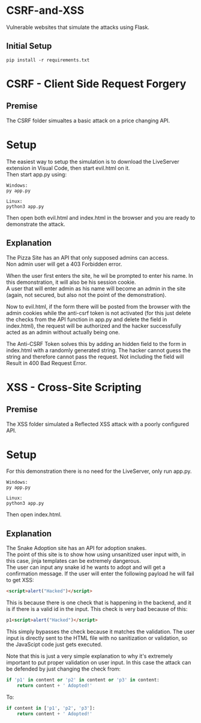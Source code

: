 # CSRF-and-XSS
Vulnerable websites that simulate the attacks using Flask.

## Initial Setup
```console
pip install -r requirements.txt
```
# CSRF - Client Side Request Forgery

## Premise
The CSRF folder simualtes a basic attack on a price changing API.

# Setup
The easiest way to setup the simulation is to download the LiveServer extension in Visual Code, then start evil.html on it.   
Then start app.py using:
```console
Windows:
py app.py

Linux:
python3 app.py
```
Then open both evil.html and index.html in the browser and you are ready to demonstrate the attack.

## Explanation
The Pizza Site has an API that only supposed admins can access.   
Non admin user will get a 403 Forbidden error.   
   
When the user first enters the site, he wil be prompted to enter his name. In this demonstration, it will also be his session cookie.   
A user that will enter admin as his name will become an admin in the site (again, not secured, but also not the point of the demonstration).   
   
Now to evil.html, if the form there will be posted from the browser with the admin cookies while the anti-csrf token is not activated (for this just delete the checks from the API function in app.py and delete the field in index.html), the request will be authorized and the hacker successfully acted as an admin without actually being one.   
   
The Anti-CSRF Token solves this by adding an hidden field to the form in index.html with a randomly generated string. The hacker cannot guess the string and therefore cannot pass the request. Not including the field will Result in 400 Bad Request Error.

# XSS - Cross-Site Scripting

## Premise 
The XSS folder simulated a Reflected XSS attack with a poorly configured API.

# Setup
For this demonstration there is no need for the LiveServer, only run app.py.   
```console
Windows:
py app.py

Linux:
python3 app.py
```
Then open index.html.

## Explanation
The Snake Adoption site has an API for adoption snakes.   
The point of this site is to show how using unsanitized user input with, in this case, jinja templates can be extremely dangerous.   
The user can input any snake id he wants to adopt and will get a confirmation message.
If the user will enter the following payload he will fail to get XSS:
```html
<script>alert("Hacked")</script>
```
This is because there is one check that is happening in the backend, and it is if there is a valid id in the input. This check is very bad because of this:
```html
p1<script>alert("Hacked")</script>
```
This simply bypasses the check because it matches the validation. The user input is directly sent to the HTML file with no sanitization or validation, so the JavaScipt code just gets executed.

Note that this is just a very simple explanation to why it's extremely important to put proper validation on user input. In this case the attack can be defended by just changing the check from:
```py
if 'p1' in content or 'p2' in content or 'p3' in content:
    return content + ' Adopted!'
```
To: 
```py
if content in ['p1', 'p2', 'p3']:
    return content + ' Adopted!'
```


